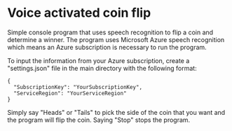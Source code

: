 # Voice activated coin flip
Simple console program that uses speech recognition to flip a coin and determine a winner. The program uses Microsoft Azure speech recognition which means an Azure
subscription is necessary to run the program.

To input the information from your Azure subscription, create a "settings.json" file in the main directory with the following format:
```
{
  "SubscriptionKey": "YourSubscriptionKey",
  "ServiceRegion": "YourServiceRegion"
}
```

Simply say "Heads" or "Tails" to pick the side of the coin that you want and the program will flip the coin. Saying "Stop" stops the program.
